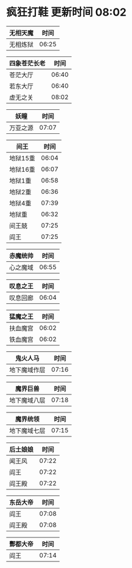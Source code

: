 # 疯狂打鞋 更新时间 08:02

| 无相天魔   | 时间    |
|--------|-------|
| 无相炼狱 | 06:25 |

| 四象苍茫长老   | 时间    |
|--------|-------|
| 苍茫大厅 | 06:40 |
| 若东大厅 | 06:40 |
| 虚无之关 | 08:02 |

| 妖瞳   | 时间    |
|--------|-------|
| 万亚之源 | 07:07 |

| 间王   | 时间    |
|--------|-------|
| 地狱15重 | 06:04 |
| 地狱16重 | 06:07 |
| 地狱1重 | 06:58 |
| 地狱2重 | 06:36 |
| 地狱4重 | 07:39 |
| 地狱重 | 06:32 |
| 间王兢 | 07:25 |
| 阎王 | 07:25 |

| 赤魔统帅   | 时间    |
|--------|-------|
| 心之魔域 | 06:55 |

| 叹息之王   | 时间    |
|--------|-------|
| 叹息回廊 | 06:04 |

| 猛魔之王   | 时间    |
|--------|-------|
| 扶血魔宫 | 06:02 |
| 铁血魔宫 | 06:02 |

| 鬼火人马   | 时间    |
|--------|-------|
| 地下魔域作层 | 07:16 |

| 魔界巨兽   | 时间    |
|--------|-------|
| 地下魔域八层 | 07:18 |

| 魔界统领   | 时间    |
|--------|-------|
| 地下魔域七层 | 07:15 |

| 后土娘娘   | 时间    |
|--------|-------|
| 闻王风 | 07:22 |
| 阎王 | 07:22 |
| 阎王殿 | 07:22 |

| 东岳大帝   | 时间    |
|--------|-------|
| 阎王 | 07:08 |
| 阎王殿 | 07:08 |

| 酆都大帝   | 时间    |
|--------|-------|
| 阎王 | 07:14 |